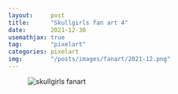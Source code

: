 ```yaml
---
layout:     post
title:      "Skullgirls fan art 4"
date:       2021-12-30
usemathjax: true
tag:        "pixelart"
categories: pixelart
img:        "/posts/images/fanart/2021-12.png"
---
```


<figure>
    <img class="art" src="{{ site.image_location }}/fanart/2021-12.png" alt="skullgirls fanart"/>
</figure>